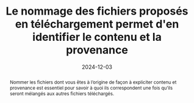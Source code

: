 ---
N: '145'
Rubrique: Liens
title: Le nommage des fichiers  proposés en téléchargement permet d'en identifier le contenu et la provenance
detail: Le nommage des fichiers internes proposés en téléchargement permet  d'en identifier le contenu et la provenance
abstract: Nommer les fichiers dont vous êtes à l’origine de façon à expliciter contenu et provenance est essentiel pour savoir à quoi ils correspondent une fois qu’ils seront mélangés aux autres fichiers téléchargés. 
categories: [" Liens"]
agrege: O4145-E050
opquast: '4 145'
indiceebook: '50'
description: "Règle n° 050"
before: "049"
weight: "050"
after: "051"
actif: '1'
layout: rules
date: 2024-12-03
tags: ["", ""]
objectif: ["Améliorer l’identification des fichiers", "
Éviter les confusions
"]
Meo: ["Pour chaque fichier téléchargeable dont vous êtes à l’origine, utiliser un nom de fichier mentionnant explicitement la structure éditrice de manière à permettre de l'identifier et d’avoir une idée de la nature du contenu."]
Controle: ["Vérifier, pour chaque fichier dont vous êtes à l’origine qui peut être téléchargé, que le nom du fichier mentionne explicitement la structure éditrice ainsi que la nature du contenu."
]
epubcheck: 
ace: 
humancheck: true
Source: ["Opquast"]
Referentiel: [""]
steps: ["Conception", "Éditorial"]
---